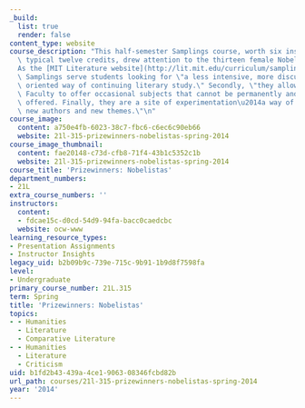 ```yaml
---
_build:
  list: true
  render: false
content_type: website
course_description: "This half-semester Samplings course, worth six instead of the\
  \ typical twelve credits, drew attention to the thirteen female Nobel laureates.\_\
  As the [MIT Literature website](http://lit.mit.edu/curriculum/samplings/) explains,\
  \ Samplings serve students looking for \"a less intensive, more discussion and reading\
  \ oriented way of continuing literary study.\" Secondly, \"they allow the Literature\
  \ Faculty to offer occasional subjects that cannot be permanently and regularly\
  \ offered. Finally, they are a site of experimentation\u2014a way of trying out\
  \ new authors and new themes.\"\n"
course_image:
  content: a750e4fb-6023-38c7-fbc6-c6ec6c90eb66
  website: 21l-315-prizewinners-nobelistas-spring-2014
course_image_thumbnail:
  content: fae20148-c73d-cfb8-71f4-43b1c5352c1b
  website: 21l-315-prizewinners-nobelistas-spring-2014
course_title: 'Prizewinners: Nobelistas'
department_numbers:
- 21L
extra_course_numbers: ''
instructors:
  content:
  - fdcae15c-d0cd-54d9-94fa-bacc0caedcbc
  website: ocw-www
learning_resource_types:
- Presentation Assignments
- Instructor Insights
legacy_uid: b2b09b9c-739e-715c-9b91-1b9d8f7598fa
level:
- Undergraduate
primary_course_number: 21L.315
term: Spring
title: 'Prizewinners: Nobelistas'
topics:
- - Humanities
  - Literature
  - Comparative Literature
- - Humanities
  - Literature
  - Criticism
uid: b1fd2b43-439a-4ce1-9063-08346fcbd82b
url_path: courses/21l-315-prizewinners-nobelistas-spring-2014
year: '2014'
---
```

